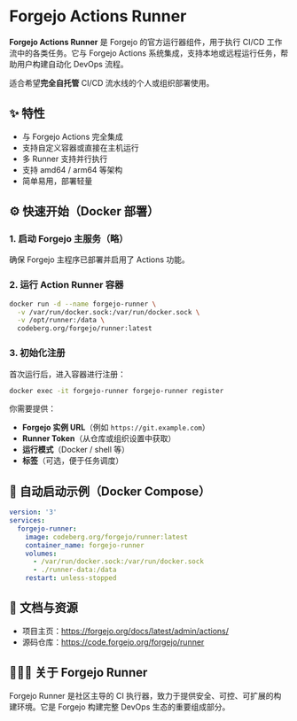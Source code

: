# Forgejo Actions Runner

**Forgejo Actions Runner** 是 Forgejo 的官方运行器组件，用于执行 CI/CD 工作流中的各类任务。它与 Forgejo Actions 系统集成，支持本地或远程运行任务，帮助用户构建自动化 DevOps 流程。

适合希望**完全自托管** CI/CD 流水线的个人或组织部署使用。

## ✨ 特性

- 与 Forgejo Actions 完全集成
- 支持自定义容器或直接在主机运行
- 多 Runner 支持并行执行
- 支持 amd64 / arm64 等架构
- 简单易用，部署轻量

## ⚙️ 快速开始（Docker 部署）

### 1. 启动 Forgejo 主服务（略）

确保 Forgejo 主程序已部署并启用了 Actions 功能。

### 2. 运行 Action Runner 容器

```bash
docker run -d --name forgejo-runner \
  -v /var/run/docker.sock:/var/run/docker.sock \
  -v /opt/runner:/data \
  codeberg.org/forgejo/runner:latest
```

### 3. 初始化注册

首次运行后，进入容器进行注册：

```bash
docker exec -it forgejo-runner forgejo-runner register
```

你需要提供：

- **Forgejo 实例 URL**（例如 `https://git.example.com`）
- **Runner Token**（从仓库或组织设置中获取）
- **运行模式**（Docker / shell 等）
- **标签**（可选，便于任务调度）

## 🔄 自动启动示例（Docker Compose）

```yaml
version: '3'
services:
  forgejo-runner:
    image: codeberg.org/forgejo/runner:latest
    container_name: forgejo-runner
    volumes:
      - /var/run/docker.sock:/var/run/docker.sock
      - ./runner-data:/data
    restart: unless-stopped
```

## 📘 文档与资源

- 项目主页：https://forgejo.org/docs/latest/admin/actions/
- 源码仓库：https://code.forgejo.org/forgejo/runner

## 🧑‍🤝‍🧑 关于 Forgejo Runner

Forgejo Runner 是社区主导的 CI 执行器，致力于提供安全、可控、可扩展的构建环境。它是 Forgejo 构建完整 DevOps 生态的重要组成部分。
